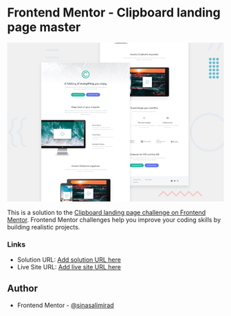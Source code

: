 # Frontend Mentor - Clipboard landing page master

![Design preview for the Clipboard landing page master coding challenge](./design/desktop-preview.jpg)

This is a solution to the [Clipboard landing page challenge on Frontend Mentor](https://www.frontendmentor.io/challenges/clipboard-landing-page-5cc9bccd6c4c91111378ecb9). Frontend Mentor challenges help you improve your coding skills by building realistic projects. 

### Links

- Solution URL: [Add solution URL here](https://github.com/sinasalimirad/clipboard-landing-page-master/)
- Live Site URL: [Add live site URL here](https://sinasalimirad.github.io/clipboard-landing-page-master/)

## Author

- Frontend Mentor - [@sinasalimirad](https://www.frontendmentor.io/profile/sinasalimirad)
